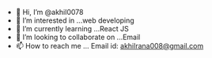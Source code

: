 - 👋 Hi, I’m @akhil0078
- 👀 I’m interested in ...web developing 
- 🌱 I’m currently learning ...React JS
- 💞️ I’m looking to collaborate on ...Email
- 📫 How to reach me ... Email id: akhilrana008@gmail.com

<!---
akhil0078/akhil0078 is a ✨ special ✨ repository because its `README.md` (this file) appears on your GitHub profile.
You can click the Preview link to take a look at your changes.
--->

